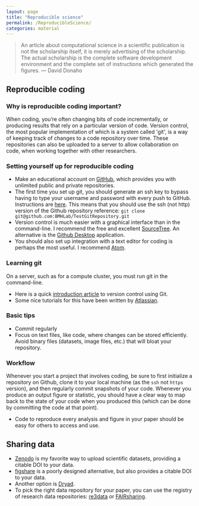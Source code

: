 ```yaml
---
layout: page
title: "Reproducible science"
permalink: /ReproducibleScience/
categories: material
---
```


> An article about computational science in a scientific publication is not the scholarship itself, it is merely advertising of the scholarship. The actual scholarship is the complete software development environment and the complete set of instructions which generated the figures.
— David Donaho

## Reproducible coding

### Why is reproducible coding important?

When coding, you’re often changing bits of code incrementally, or producing results that rely on a particular version of code.
Version control, the most popular implementation of which is a system called 'git', is a way of keeping track of changes to a code repository over time.
These repositories can also be uploaded to a server to allow collaboration on code, when working together with other researchers.

### Setting yourself up for reproducible coding

* Make an educational account on [GitHub](github.com), which provides you with unlimited public and private repositories.
* The first time you set up git, you should generate an ssh key to bypass having to type your username and password with every push to GitHub.
Instructions are [here](https://help.github.com/articles/generating-an-ssh-key/).
This means that you should use the ssh (not http) version of the Github repository reference: `git clone git@github.com:BMHLab/TestGitRepository.git`
* Version control is much easier with a graphical interface than in the command-line.
  I recommend the free and excellent [SourceTree](https://www.sourcetreeapp.com).
  An alternative is the [Github Desktop](https://desktop.github.com) application.
* You should also set up integration with a text editor for coding is perhaps the most useful. I recommend [Atom](https://atom.io/).

### Learning git
On a server, such as for a compute cluster, you must run git in the command-line.
* Here is a quick [introduction article](http://journals.plos.org/ploscompbiol/article?id=10.1371/journal.pcbi.1004668) to version control using Git.
* Some nice tutorials for this have been written by [Atlassian](https://www.atlassian.com/git/).

### Basic tips

* Commit regularly
* Focus on text files, like code, where changes can be stored efficiently.
Avoid binary files (datasets, image files, etc.) that will bloat your repository.

### Workflow

Whenever you start a project that involves coding, be sure to first initialize a repository on Github, clone it to your local machine (as the `ssh` not `https` version), and then regularly commit snapshots of your code.
Whenever you produce an output figure or statistic, you should have a clear way to map back to the state of your code when you produced this (which can be done by committing the code at that point).

* Code to reproduce every analysis and figure in your paper should be easy for others to access and use.

## Sharing data

* [Zenodo](https://zenodo.org/signup/) is my favorite way to upload scientific datasets, providing a citable DOI to your data.
* [figshare](https://figshare.com) is a poorly designed alternative, but also provides a citable DOI to your data.
* Another option is [Dryad](https://datadryad.org/stash).
* To pick the right data repository for your paper, you can use the registry of research data repositories: [re3data](https://www.re3data.org/) or [FAIRsharing](https://fairsharing.org/).
